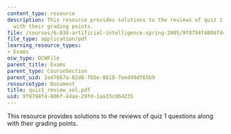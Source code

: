 ```yaml
---
content_type: resource
description: This resource provides solutions to the reviews of quiz 1 questions along
  with their grading points.
file: /courses/6-034-artificial-intelligence-spring-2005/9f8794f4806f44aa29fd1aa35cd64235_quiz1_review_sol.pdf
file_type: application/pdf
learning_resource_types:
- Exams
ocw_type: OCWFile
parent_title: Exams
parent_type: CourseSection
parent_uid: 2a47667a-02d8-fb5e-8818-7eed49df65b9
resourcetype: Document
title: quiz1_review_sol.pdf
uid: 9f8794f4-806f-44aa-29fd-1aa35cd64235
---
```

This resource provides solutions to the reviews of quiz 1 questions along with their grading points.

